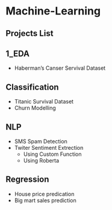 # Machine-Learning

## Projects List
## 1_EDA

- Haberman’s Canser Servival Dataset

## Classification

- Titanic Survival Dataset
- Churn Modelling

## NLP

- SMS Spam Detection
- Twiter Sentiment Extrection 
  - Using Custom Function
  - Using Roberta

## Regression

- House price predication
- Big mart sales prediction
